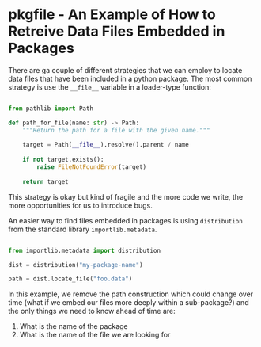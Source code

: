 # pkgfile - An Example of How to Retreive Data Files Embedded in Packages

There are ga couple of different strategies that we can employ to
locate data files that have been included in a python package. The
most common strategy is use the `__file__` variable in a loader-type
function:

```python

from pathlib import Path

def path_for_file(name: str) -> Path:
    """Return the path for a file with the given name."""
	
    target = Path(__file__).resolve().parent / name
	
    if not target.exists():
        raise FileNotFoundError(target)
		
    return target
```

This strategy is okay but kind of fragile and the more code we write,
the more opportunities for us to introduce bugs.

An easier way to find files embedded in packages is using
`distribution` from the standard library `importlib.metadata`.

```python

from importlib.metadata import distribution

dist = distribution("my-package-name")

path = dist.locate_file("foo.data")
```

In this example, we remove the path construction which could change
over time (what if we embed our files more deeply within a
sub-package?) and the only things we need to know ahead of time are:

1. What is the name of the package
2. What is the name of the file we are looking for

